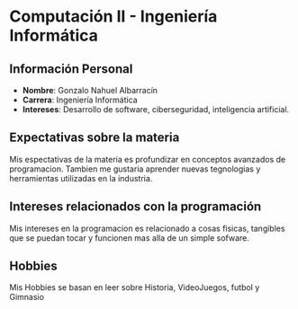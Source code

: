 # Computación II - Ingeniería Informática 

## Información Personal
- **Nombre**: Gonzalo Nahuel Albarracín
- **Carrera**: Ingeniería Informática
- **Intereses**: Desarrollo de software, ciberseguridad, inteligencia artificial.
 
## Expectativas sobre la materia
Mis espectativas de la materia es profundizar en conceptos avanzados de programacion. Tambien me gustaria aprender nuevas tegnologias y herramientas utilizadas en la industria.

## Intereses relacionados con la programación 
Mis intereses en la programacion es relacionado a cosas fisicas, tangibles que se puedan tocar y funcionen mas alla de un simple sofware.

## Hobbies
Mis Hobbies se basan en leer sobre Historia, VideoJuegos, futbol y Gimnasio 

